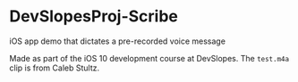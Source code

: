 # DevSlopesProj-Scribe
iOS app demo that dictates a pre-recorded voice message

Made as part of the iOS 10 development course at DevSlopes. The `test.m4a` clip is from Caleb Stultz. 
